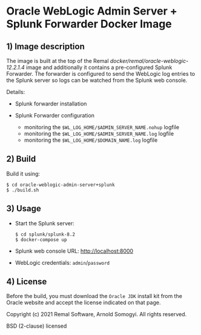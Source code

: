 # Oracle WebLogic Admin Server + Splunk Forwarder Docker Image

## 1) Image description
The image is built at the top of the Remal _docker/remal/oracle-weblogic-12.2.1.4_ image and additionally it contains a pre-configured Splunk Forwarder.
The forwarder is configured to send the WebLogic log entries to the Splunk server so logs can be watched from the Splunk web console.

Details:
* Splunk forwarder installation


* Splunk Forwarder configuration
  * monitoring the `$WL_LOG_HOME/$ADMIN_SERVER_NAME.nohup` logfile
  * monitoring the `$WL_LOG_HOME/$ADMIN_SERVER_NAME.log` logfile
  * monitoring the `$WL_LOG_HOME/$DOMAIN_NAME.log` logfile

## 2) Build
Build it using:
~~~
$ cd oracle-weblogic-admin-server+splunk
$ ./build.sh
~~~

## 3) Usage
* Start the Splunk server:
    ~~~
    $ cd splunk/splunk-8.2
    $ docker-compose up
    ~~~


* Splunk web console URL: [http://localhost:8000](http://localhost:8000)


* WebLogic credentials: `admin`/`password`

## 4) License
Before the build, you must download the `Oracle JDK` install kit from the Oracle website and accept the license indicated on that page.

Copyright (c) 2021 Remal Software, Arnold Somogyi. All rights reserved.

BSD (2-clause) licensed
